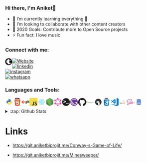 ### Hi there, I'm Aniket👋
- 🌱 I’m currently learning everything 🤣
- 👯 I’m looking to collaborate with other content creators
- 🥅 2020 Goals: Contribute more to Open Source projects
- ⚡ Fun fact: I love music
### Connect with me:
[<img align="left" alt="aniketbiprojit.me" width="22px" src="https://raw.githubusercontent.com/iconic/open-iconic/master/svg/globe.svg"/>][website]
[![Website](https://img.shields.io/website?label=aniketbiprojit.me&style=for-the-badge&url=https%3A%2F%2Faniketbiprojit.me)](https://aniketbiprojit.me)
<br />
[<img align="left" alt="" width="22px" src="https://cdn.jsdelivr.net/npm/simple-icons@v3/icons/linkedin.svg" />][linkedin][![linkedin](https://img.shields.io/website?label=Linkedin&style=for-the-badge&url=https%3A%2F%2Flinkedin.com)](https://www.linkedin.com/in/aniket-chowdhury/)
<br />
[<img align="left" alt="" width="22px" src="https://cdn.jsdelivr.net/npm/simple-icons@v3/icons/instagram.svg" />][instagram][![instagram](https://img.shields.io/website?label=Instagram&style=for-the-badge&url=https%3A%2F%2Finstagram.com)](https://www.instagram.com/aniketbiprojit/)
<br />
[<img align="left" alt="" width="22px" src="https://cdn.jsdelivr.net/npm/simple-icons@v3/icons/whatsapp.svg" />][whatsapp][![whatsapp](https://img.shields.io/website?label=Whatsapp&style=for-the-badge&url=https%3A%2F%2Fwhatsapp.com)](https://wa.me/9660629107)
<br />

### Languages and Tools:
[<img align="left" alt="Python" width="26px" src="https://raw.githubusercontent.com/github/explore/80688e429a7d4ef2fca1e82350fe8e3517d3494d/topics/python/python.png" />][linkedin]
[<img align="left" alt="HTML5" width="26px" src="https://raw.githubusercontent.com/github/explore/80688e429a7d4ef2fca1e82350fe8e3517d3494d/topics/html/html.png" />][linkedin]

[<img align="left" alt="Git" width="26px" src="https://raw.githubusercontent.com/github/explore/80688e429a7d4ef2fca1e82350fe8e3517d3494d/topics/git/git.png" />][linkedin]
[<img align="left" alt="JavaScript" width="26px" src="https://raw.githubusercontent.com/github/explore/80688e429a7d4ef2fca1e82350fe8e3517d3494d/topics/javascript/javascript.png" />][linkedin]
[<img align="left" alt="React" width="26px" src="https://raw.githubusercontent.com/github/explore/80688e429a7d4ef2fca1e82350fe8e3517d3494d/topics/react/react.png" />][linkedin]
[<img align="left" alt="Node.js" width="26px" src="https://raw.githubusercontent.com/github/explore/80688e429a7d4ef2fca1e82350fe8e3517d3494d/topics/nodejs/nodejs.png" />][linkedin]
[<img align="left" alt="GraphQL" width="26px" src="https://raw.githubusercontent.com/github/explore/80688e429a7d4ef2fca1e82350fe8e3517d3494d/topics/graphql/graphql.png" />][linkedin]
[<img align="left" alt="Terminal" width="26px" src="https://raw.githubusercontent.com/github/explore/80688e429a7d4ef2fca1e82350fe8e3517d3494d/topics/terminal/terminal.png" />][linkedin]
[<img align="left" alt="Gatsby" width="26px" src="https://raw.githubusercontent.com/github/explore/e94815998e4e0713912fed477a1f346ec04c3da2/topics/gatsby/gatsby.png" />][linkedin]
[<img align="left" alt="GitHub" width="26px" src="https://raw.githubusercontent.com/github/explore/78df643247d429f6cc873026c0622819ad797942/topics/github/github.png" />][linkedin]
[<img align="left" alt="MongoDB" width="26px" src="https://raw.githubusercontent.com/github/explore/80688e429a7d4ef2fca1e82350fe8e3517d3494d/topics/mongodb/mongodb.png" />][linkedin]
[<img align="left" alt="Deno" width="26px" src="https://raw.githubusercontent.com/github/explore/361e2821e2dea67711cde99c9c40ed357061cf27/topics/deno/deno.png" />][linkedin]
[<img align="left" alt="CSS3" width="26px" src="https://raw.githubusercontent.com/github/explore/80688e429a7d4ef2fca1e82350fe8e3517d3494d/topics/css/css.png" />][linkedin]
[<img align="left" alt="Visual Studio Code" width="26px" src="https://raw.githubusercontent.com/github/explore/80688e429a7d4ef2fca1e82350fe8e3517d3494d/topics/visual-studio-code/visual-studio-code.png" />][linkedin]
[<img align="left" alt="MySQL" width="26px" src="https://raw.githubusercontent.com/github/explore/80688e429a7d4ef2fca1e82350fe8e3517d3494d/topics/mysql/mysql.png" />][linkedin]
[<img align="left" alt="Sass" width="26px" src="https://raw.githubusercontent.com/github/explore/80688e429a7d4ef2fca1e82350fe8e3517d3494d/topics/sass/sass.png" />][linkedin]
[<img align="left" alt="SQL" width="26px" src="https://raw.githubusercontent.com/github/explore/80688e429a7d4ef2fca1e82350fe8e3517d3494d/topics/sql/sql.png" />][linkedin]

<br />
<br />



<details>
  <summary>:zap: Github Stats</summary>
  <img align="left" alt="aniket's Github Stats" src="https://github-readme-stats.aaryan-kapur.vercel.app//api?username=aniketbiprojit&count_private=true&show_icons=true&hide_border=true&hide=stars" />
  <img align="left" alt="aniket's Github Stats" src="https://github-readme-stats.aaryan-kapur.vercel.app/api/top-langs/?username=aniketbiprojit&show_icons=true&hide_border=true" />

</details>

[website]: https://aniketbiprojit.me
[instagram]: https://instagram.com/aniketbiprojit
[linkedin]: https://linkedin.com/in/aniket-chowdhury
[whatsapp]: https://wa.me/9660629107


<h1>Links</h1>

-   https://git.aniketbiprojit.me/Conway-s-Game-of-Life/

-   https://git.aniketbiprojit.me/Minesweeper/

